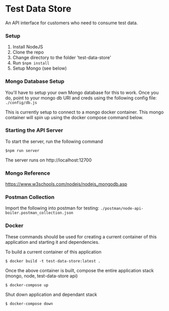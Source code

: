 # Test Data Store
An API interface for customers who need to consume test data.

### Setup
1. Install NodeJS
2. Clone the repo
3. Change directory to the folder 'test-data-store'
4. Run `$npm install`
5. Setup Mongo (see below)

### Mongo Database Setup
You'll have to setup your own Mongo database for this to work.
Once you do, point to your mongo db URI and creds using the following config file: `./config/db.js`

This is currently setup to connect to a mongo docker container.  This mongo container will spin up using the docker compose command below.

### Starting the API Server
To start the server, run the following command

    $npm run server

The server runs on http://localhost:12700

### Mongo Reference
https://www.w3schools.com/nodejs/nodejs_mongodb.asp

### Postman Collection
Import the following into postman for testing: `./postman/node-api-boiler.postman_collection.json`

### Docker
These commands should be used for creating a current container of this application and starting it and dependencies.
 
To build a current container of this application
        
    $ docker build -t test-data-store:latest .
       
Once the above container is built, compose the entire application stack (mongo, node, test-data-store api)

    $ docker-compose up

Shut down application and dependant stack

    $ docker-compose down
